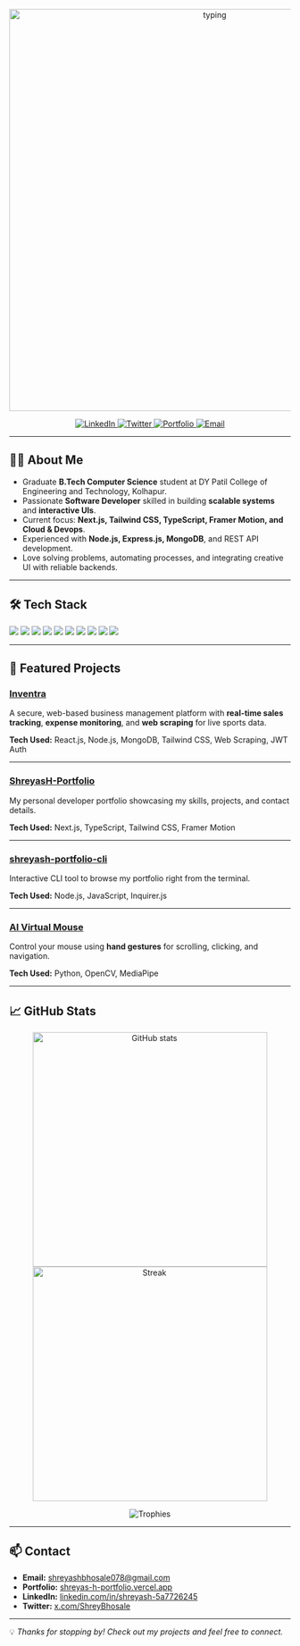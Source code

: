 <!-- README.md - interactive profile -->

<p align="center">
  <img width="720" alt="typing" src="https://readme-typing-svg.demolab.com?font=Clash+Display&size=30&duration=3000&color=7C3AED&center=true&vCenter=true&lines=Hey+there+👋,+I'm+Shreyash+Bhosale;Full+Stack+Developer+%26+Problem+Solver;I+craft+interactive+%26+scalable+web+experiences" />
</p>

<p align="center">
  <a href="https://www.linkedin.com/in/shreyash-5a7726245/" target="_blank">
    <img alt="LinkedIn" src="https://img.shields.io/badge/-LinkedIn-0A66C2?style=for-the-badge&logo=linkedin&logoColor=white" />
  </a>
  <a href="https://x.com/ShreyBhosale" target="_blank">
    <img alt="Twitter" src="https://img.shields.io/badge/-Twitter-1DA1F2?style=for-the-badge&logo=x&logoColor=white" />
  </a>
  <a href="https://shreyas-h-portfolio.vercel.app" target="_blank">
    <img alt="Portfolio" src="https://img.shields.io/badge/-Portfolio-000000?style=for-the-badge&logo=vercel&logoColor=white" />
  </a>
  <a href="mailto:shreyashbhosale078@gmail.com">
    <img alt="Email" src="https://img.shields.io/badge/-Email-D14836?style=for-the-badge&logo=gmail&logoColor=white" />
  </a>
</p>

---

## 👨‍💻 About Me
- Graduate **B.Tech Computer Science** student at DY Patil College of Engineering and Technology, Kolhapur.
- Passionate **Software Developer** skilled in building **scalable systems** and **interactive UIs**.
- Current focus: **Next.js, Tailwind CSS, TypeScript, Framer Motion, and Cloud & Devops**.
- Experienced with **Node.js, Express.js, MongoDB**, and REST API development.
- Love solving problems, automating processes, and integrating creative UI with reliable backends.

---

## 🛠 Tech Stack
<p>
  <img src="https://img.shields.io/badge/React-61DAFB?style=flat-square&logo=react&logoColor=000" /> 
  <img src="https://img.shields.io/badge/Next.js-000?style=flat-square&logo=next.js&logoColor=white" />
  <img src="https://img.shields.io/badge/TypeScript-3178C6?style=flat-square&logo=typescript&logoColor=white" />
  <img src="https://img.shields.io/badge/Framer_Motion-0055FF?style=flat-square" />
  <img src="https://img.shields.io/badge/Node.js-339933?style=flat-square&logo=node.js&logoColor=white" />
  <img src="https://img.shields.io/badge/Express.js-000000?style=flat-square&logo=express&logoColor=white" />
  <img src="https://img.shields.io/badge/MongoDB-4EA94B?style=flat-square&logo=mongodb&logoColor=white" />
  <img src="https://img.shields.io/badge/PostgreSQL-316192?style=flat-square&logo=postgresql&logoColor=white" />
  <img src="https://img.shields.io/badge/FastAPI-009688?style=flat-square&logo=fastapi&logoColor=white" />
  <img src="https://img.shields.io/badge/Docker-2496ED?style=flat-square&logo=docker&logoColor=white" />
</p>

---

## 🚀 Featured Projects

### [Inventra](https://github.com/dynamicshreyashh/Inventra)
A secure, web-based business management platform with **real-time sales tracking**, **expense monitoring**, and **web scraping** for live sports data.

**Tech Used:** React.js, Node.js, MongoDB, Tailwind CSS, Web Scraping, JWT Auth

---

### [ShreyasH-Portfolio](https://github.com/dynamicshreyashh/ShreyasH-Portfolio)
My personal developer portfolio showcasing my skills, projects, and contact details.

**Tech Used:** Next.js, TypeScript, Tailwind CSS, Framer Motion

---

### [shreyash-portfolio-cli](https://github.com/dynamicshreyashh/shreyash-portfolio-cli)
Interactive CLI tool to browse my portfolio right from the terminal.

**Tech Used:** Node.js, JavaScript, Inquirer.js

---

### [AI Virtual Mouse](https://github.com/dynamicshreyashh/AI-Virtual-Mouse)
Control your mouse using **hand gestures** for scrolling, clicking, and navigation.

**Tech Used:** Python, OpenCV, MediaPipe

---

## 📈 GitHub Stats
<p align="center">
  <img alt="GitHub stats" src="https://github-readme-stats.vercel.app/api?username=dynamicshreyashh&show_icons=true&theme=tokyonight" width="420" />
  <img alt="Streak" src="https://github-readme-streak-stats.herokuapp.com/?user=dynamicshreyashh&theme=tokyonight" width="420" />
</p>

<p align="center">
  <img alt="Trophies" src="https://github-profile-trophy.vercel.app/?username=dynamicshreyashh&theme=tokyonight&margin-w=15&margin-h=15" />
</p>

---

## 📫 Contact
- **Email:** [shreyashbhosale078@gmail.com](mailto:shreyashbhosale078@gmail.com)  
- **Portfolio:** [shreyas-h-portfolio.vercel.app](https://shreyas-h-portfolio.vercel.app)  
- **LinkedIn:** [linkedin.com/in/shreyash-5a7726245](https://www.linkedin.com/in/shreyash-5a7726245/)
- **Twitter:** [x.com/ShreyBhosale](https://x.com/ShreyBhosale)

---

💡 _Thanks for stopping by! Check out my projects and feel free to connect._
